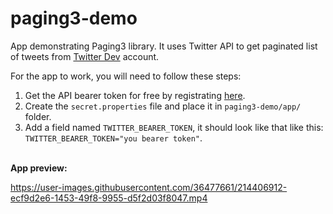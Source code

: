 # paging3-demo

App demonstrating Paging3 library. It uses Twitter API to get paginated list of tweets from <a href="https://twitter.com/TwitterDev">Twitter Dev</a> account.

For the app to work, you will need to follow these steps:
1. Get the API bearer token for free by registrating <a href="https://developer.twitter.com/en/docs/twitter-api/getting-started/about-twitter-api">here</a>.</br>
2. Create the ```secret.properties``` file and place it in ```paging3-demo/app/``` folder.</br>
3. Add a field named ```TWITTER_BEARER_TOKEN```, it should look like that like this: ```TWITTER_BEARER_TOKEN="you bearer token"```.</br>

</br><strong>App preview:</strong></br>

https://user-images.githubusercontent.com/36477661/214406912-ecf9d2e6-1453-49f8-9955-d5f2d03f8047.mp4
